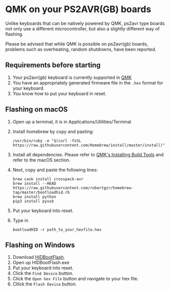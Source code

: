 # QMK on your PS2AVR(GB) boards

Unlike keyboards that can be natively powered by QMK, ps2avr type boards not only use a different microcontroller, but also a slightly different way of flashing.

Please be advised that while QMK is possible on ps2avr(gb) boards, problems such as overheating, random shutdowns, have been reported. 

## Requirements before starting

1. Your ps2avr(gb) keyboard is currently supported in [QMK](https://github.com/qmk/qmk_firmware/tree/master/keyboards)
2. You have an appropriately generated firmware file in the `.hex` format for your keyboard. 
3. You know how to put your keyboard in reset.

## Flashing on macOS


1. Open up a terminal, it is in Applications/Utilities/Terminal
2. Install homebrew by copy and pasting:

       /usr/bin/ruby -e "$(curl -fsSL https://raw.githubusercontent.com/Homebrew/install/master/install)"
3. Install all dependencies. Please refer to [QMK's Installing Build Tools](https://github.com/qmk/qmk_firmware/blob/master/docs/getting_started_build_tools.md) and refer to the macOS section.
4. Next, copy and paste the following lines:

       brew cask install crosspack-avr     
       brew install --HEAD https://raw.githubusercontent.com/robertgzr/homebrew-tap/master/bootloadhid.rb
       brew install python
       pip3 install pyusb

5. Put your keyboard into reset.

6. Type in 

       bootloadHID -r path_to_your_hexfile.hex

## Flashing on Windows

1. Download [HIDBootFlash](http://vusb.wikidot.com/project:hidbootflash).
2. Open up HIDBootFlash.exe
3. Put your keyboard into reset.
4. Click the `Find Device` button.
5. Click the `Open hex File` button and navigate to your hex file.
6. Clilck the `Flash Device` button. 
